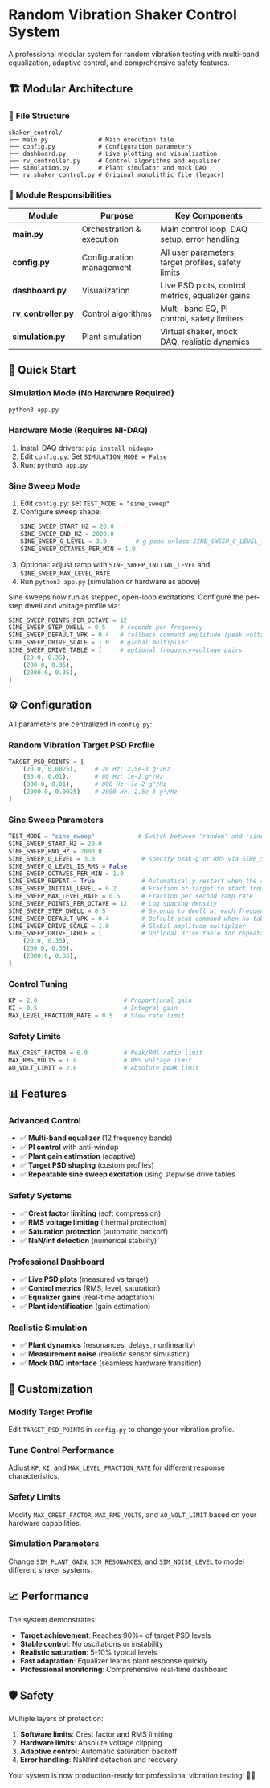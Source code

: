 # Random Vibration Shaker Control System

A professional modular system for random vibration testing with multi-band equalization, adaptive control, and comprehensive safety features.

## 🏗️ **Modular Architecture**

### 📁 **File Structure**
```
shaker_control/
├── main.py              # Main execution file
├── config.py            # Configuration parameters
├── dashboard.py         # Live plotting and visualization
├── rv_controller.py     # Control algorithms and equalizer
├── simulation.py        # Plant simulator and mock DAQ
└── rv_shaker_control.py # Original monolithic file (legacy)
```

### 🎯 **Module Responsibilities**

| Module | Purpose | Key Components |
|--------|---------|----------------|
| **main.py** | Orchestration & execution | Main control loop, DAQ setup, error handling |
| **config.py** | Configuration management | All user parameters, target profiles, safety limits |
| **dashboard.py** | Visualization | Live PSD plots, control metrics, equalizer gains |
| **rv_controller.py** | Control algorithms | Multi-band EQ, PI control, safety limiters |
| **simulation.py** | Plant simulation | Virtual shaker, mock DAQ, realistic dynamics |

## 🚀 **Quick Start**

### **Simulation Mode (No Hardware Required)**
```bash
python3 app.py
```

### **Hardware Mode (Requires NI-DAQ)**
1. Install DAQ drivers: `pip install nidaqmx`
2. Edit `config.py`: Set `SIMULATION_MODE = False`
3. Run: `python3 app.py`

### **Sine Sweep Mode**
1. Edit `config.py`: set `TEST_MODE = "sine_sweep"`
2. Configure sweep shape:
   ```python
   SINE_SWEEP_START_HZ = 20.0
   SINE_SWEEP_END_HZ = 2000.0
   SINE_SWEEP_G_LEVEL = 3.0        # g-peak unless SINE_SWEEP_G_LEVEL_IS_RMS is True
   SINE_SWEEP_OCTAVES_PER_MIN = 1.0
   ```
3. Optional: adjust ramp with `SINE_SWEEP_INITIAL_LEVEL` and `SINE_SWEEP_MAX_LEVEL_RATE`
4. Run `python3 app.py` (simulation or hardware as above)

Sine sweeps now run as stepped, open-loop excitations. Configure the per-step dwell and voltage profile via:

```python
SINE_SWEEP_POINTS_PER_OCTAVE = 12
SINE_SWEEP_STEP_DWELL = 0.5    # seconds per frequency
SINE_SWEEP_DEFAULT_VPK = 0.4   # fallback command amplitude (peak volts)
SINE_SWEEP_DRIVE_SCALE = 1.0   # global multiplier
SINE_SWEEP_DRIVE_TABLE = [     # optional frequency→voltage pairs
    (20.0, 0.35),
    (200.0, 0.35),
    (2000.0, 0.35),
]
```

## ⚙️ **Configuration**

All parameters are centralized in `config.py`:

### **Random Vibration Target PSD Profile**
```python
TARGET_PSD_POINTS = [
    (20.0, 0.0025),     # 20 Hz: 2.5e-3 g²/Hz
    (80.0, 0.01),       # 80 Hz: 1e-2 g²/Hz
    (800.0, 0.01),      # 800 Hz: 1e-2 g²/Hz
    (2000.0, 0.0025)    # 2000 Hz: 2.5e-3 g²/Hz
]
```

### **Sine Sweep Parameters**
```python
TEST_MODE = "sine_sweep"            # Switch between 'random' and 'sine_sweep'
SINE_SWEEP_START_HZ = 20.0
SINE_SWEEP_END_HZ = 2000.0
SINE_SWEEP_G_LEVEL = 3.0             # Specify peak-g or RMS via SINE_SWEEP_G_LEVEL_IS_RMS
SINE_SWEEP_G_LEVEL_IS_RMS = False
SINE_SWEEP_OCTAVES_PER_MIN = 1.0
SINE_SWEEP_REPEAT = True             # Automatically restart when the sweep finishes
SINE_SWEEP_INITIAL_LEVEL = 0.2       # Fraction of target to start from (smooth ramp)
SINE_SWEEP_MAX_LEVEL_RATE = 0.5      # Fraction per second ramp rate
SINE_SWEEP_POINTS_PER_OCTAVE = 12    # Log spacing density
SINE_SWEEP_STEP_DWELL = 0.5          # Seconds to dwell at each frequency
SINE_SWEEP_DEFAULT_VPK = 0.4         # Default peak command when no table entry exists
SINE_SWEEP_DRIVE_SCALE = 1.0         # Global amplitude multiplier
SINE_SWEEP_DRIVE_TABLE = [           # Optional drive table for repeatable excitation
    (20.0, 0.35),
    (200.0, 0.35),
    (2000.0, 0.35),
]
```

### **Control Tuning**
```python
KP = 2.0                        # Proportional gain
KI = 0.5                        # Integral gain
MAX_LEVEL_FRACTION_RATE = 0.5   # Slew rate limit
```

### **Safety Limits**
```python
MAX_CREST_FACTOR = 6.0          # Peak/RMS ratio limit
MAX_RMS_VOLTS = 1.8             # RMS voltage limit
AO_VOLT_LIMIT = 2.0             # Absolute peak limit
```

## 📊 **Features**

### **Advanced Control**
- ✅ **Multi-band equalizer** (12 frequency bands)
- ✅ **PI control** with anti-windup
- ✅ **Plant gain estimation** (adaptive)
- ✅ **Target PSD shaping** (custom profiles)
- ✅ **Repeatable sine sweep excitation** using stepwise drive tables

### **Safety Systems**
- ✅ **Crest factor limiting** (soft compression)
- ✅ **RMS voltage limiting** (thermal protection)
- ✅ **Saturation protection** (automatic backoff)
- ✅ **NaN/inf detection** (numerical stability)

### **Professional Dashboard**
- ✅ **Live PSD plots** (measured vs target)
- ✅ **Control metrics** (RMS, level, saturation)
- ✅ **Equalizer gains** (real-time adaptation)
- ✅ **Plant identification** (gain estimation)

### **Realistic Simulation**
- ✅ **Plant dynamics** (resonances, delays, nonlinearity)
- ✅ **Measurement noise** (realistic sensor simulation)
- ✅ **Mock DAQ interface** (seamless hardware transition)

## 🔧 **Customization**

### **Modify Target Profile**
Edit `TARGET_PSD_POINTS` in `config.py` to change your vibration profile.

### **Tune Control Performance**
Adjust `KP`, `KI`, and `MAX_LEVEL_FRACTION_RATE` for different response characteristics.

### **Safety Limits**
Modify `MAX_CREST_FACTOR`, `MAX_RMS_VOLTS`, and `AO_VOLT_LIMIT` based on your hardware capabilities.

### **Simulation Parameters**
Change `SIM_PLANT_GAIN`, `SIM_RESONANCES`, and `SIM_NOISE_LEVEL` to model different shaker systems.

## 📈 **Performance**

The system demonstrates:
- **Target achievement**: Reaches 90%+ of target PSD levels
- **Stable control**: No oscillations or instability
- **Realistic saturation**: 5-10% typical levels
- **Fast adaptation**: Equalizer learns plant response quickly
- **Professional monitoring**: Comprehensive real-time dashboard

## 🛡️ **Safety**

Multiple layers of protection:
1. **Software limits**: Crest factor and RMS limiting
2. **Hardware limits**: Absolute voltage clipping
3. **Adaptive control**: Automatic saturation backoff
4. **Error handling**: NaN/inf detection and recovery

Your system is now production-ready for professional vibration testing! 🎯✨
